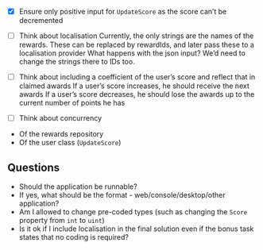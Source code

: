 - [x] Ensure only positive input for `UpdateScore` as the score can’t be decremented
- [ ] Think about localisation
Currently, the only strings are the names of the rewards. These can be replaced by rewardIds, and later pass these to a localisation provider
What happens with the json input? We’d need to change the strings there to IDs too.

- [ ] Think about including a coefficient of the user’s score and reflect that in claimed awards
If a user’s score increases, he should receive the next awards
If a user’s score decreases, he should lose the awards up to the current number of points he has

- [ ] Think about concurrency
- Of the rewards repository
- Of the user class (`UpdateScore`)


## Questions
* Should the application be runnable?
* If yes, what should be the format - web/console/desktop/other application?
* Am I allowed to change pre-coded types (such as changing the `Score` property from `int` to `uint`)
* Is it ok if I include localisation in the final solution even if the bonus task states that no coding is required?
